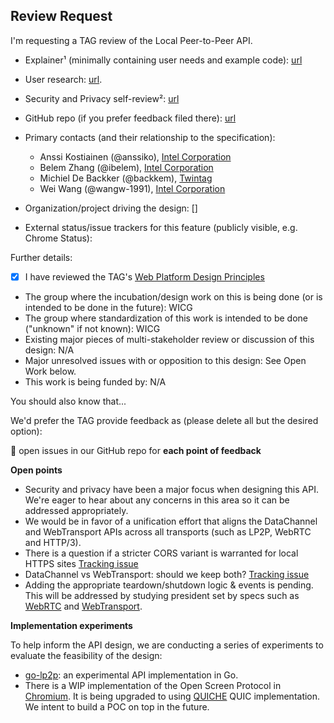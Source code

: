 ## Review Request

I'm requesting a TAG review of the Local Peer-to-Peer API.

- Explainer¹ (minimally containing user needs and example code): [url](https://github.com/WICG/local-peer-to-peer/blob/main/EXPLAINER.md)
- User research: [url](https://github.com/WICG/local-peer-to-peer/blob/main/EXPLAINER.md#use-cases).
- Security and Privacy self-review²: [url](https://github.com/WICG/local-peer-to-peer/blob/main/security-privacy-questionnaire.md)
- GitHub repo (if you prefer feedback filed there): [url](https://github.com/WICG/local-peer-to-peer)
- Primary contacts (and their relationship to the specification):

  - Anssi Kostiainen (@anssiko), [Intel Corporation](https://www.intel.com/)
  - Belem Zhang (@ibelem), [Intel Corporation](https://www.intel.com/)
  - Michiel De Backker (@backkem), [Twintag](https://twintag.com/)
  - Wei Wang (@wangw-1991), [Intel Corporation](https://www.intel.com/)

- Organization/project driving the design: []
- External status/issue trackers for this feature (publicly visible, e.g. Chrome Status):

Further details:

- [x] I have reviewed the TAG's [Web Platform Design Principles](https://www.w3.org/TR/design-principles/)
- The group where the incubation/design work on this is being done (or is intended to be done in the future): WICG
- The group where standardization of this work is intended to be done ("unknown" if not known): WICG
- Existing major pieces of multi-stakeholder review or discussion of this design: N/A
- Major unresolved issues with or opposition to this design: See Open Work below.
- This work is being funded by: N/A

You should also know that...

We'd prefer the TAG provide feedback as (please delete all but the desired option):

🐛 open issues in our GitHub repo for **each point of feedback**

**Open points**

- Security and privacy have been a major focus when designing this API. We're eager to hear about any concerns in this area so it can be addressed appropriately.
- We would be in favor of a unification effort that aligns the DataChannel and WebTransport APIs across all transports (such as LP2P, WebRTC and HTTP/3).
- There is a question if a stricter CORS variant is warranted for local HTTPS sites [Tracking issue](https://github.com/WICG/local-peer-to-peer/issues/34)
- DataChannel vs WebTransport: should we keep both? [Tracking issue](https://github.com/WICG/local-peer-to-peer/issues/29)
- Adding the appropriate teardown/shutdown logic & events is pending. This will be addressed by studying president set by specs such as [WebRTC](https://www.w3.org/TR/webrtc/) and [WebTransport](https://www.w3.org/TR/webtransport/).

**Implementation experiments**

To help inform the API design, we are conducting a series of experiments to evaluate the feasibility of the design:

- [go-lp2p](https://github.com/backkem/go-lp2p): an experimental API implementation in Go.
- There is a WIP implementation of the Open Screen Protocol in [Chromium](https://chromium.googlesource.com/openscreen/). It is being upgraded to using [QUICHE](https://github.com/google/quiche) QUIC implementation. We intent to build a POC on top in the future.
